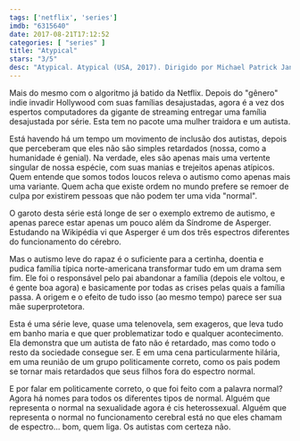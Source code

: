 ```yaml
---
tags: ['netflix', 'series']
imdb: "6315640"
date: 2017-08-21T17:12:52
categories: [ "series" ]
title: "Atypical"
stars: "3/5"
desc: "Atypical. Atypical (USA, 2017). Dirigido por Michael Patrick Jann, Seth Gordon. Escrito por Jen Regan, Ava Tramer, Robia Rashid, Dennis Saldua, Michael Oppenhuizen. Com Jennifer Jason Leigh (Elsa Gardner / ...), Brigette Lundy-Paine (Casey Gardner / ...), Amy Okuda (Julia Sasaki), Keir Gilchrist (Sam / ...), Michael Rapaport (Doug Gardner), Nik Dodani (Zahid), Graham Rogers (Evan), Jenna Boyd (Paige), Raúl Castillo (Nick)."
---
```

Mais do mesmo com o algoritmo já batido da Netflix. Depois do "gênero" indie invadir Hollywood com suas famílias desajustadas, agora é a vez dos espertos computadores da gigante de streaming entregar uma família desajustada por série. Esta tem no pacote uma mulher traidora e um autista.

Está havendo há um tempo um movimento de inclusão dos autistas, depois que perceberam que eles não são simples retardados (nossa, como a humanidade é genial). Na verdade, eles são apenas mais uma vertente singular de nossa espécie, com suas manias e trejeitos apenas atípicos. Quem entende que somos todos loucos releva o autismo como apenas mais uma variante. Quem acha que existe ordem no mundo prefere se remoer de culpa por existirem pessoas que não podem ter uma vida "normal".

O garoto desta série está longe de ser o exemplo extremo de autismo, e apenas parece estar apenas um pouco além da Síndrome de Asperger. Estudando na Wikipédia vi que Asperger é um dos três espectros diferentes do funcionamento do cérebro.

Mas o autismo leve do rapaz é o suficiente para a certinha, doentia e pudica família típica norte-americana transformar tudo em um drama sem fim. Ele foi o responsável pelo pai abandonar a família (depois ele voltou, e é gente boa agora) e basicamente por todas as crises pelas quais a família passa. A origem e o efeito de tudo isso (ao mesmo tempo) parece ser sua mãe superprotetora.

Esta é uma série leve, quase uma telenovela, sem exageros, que leva tudo em banho maria e que quer problematizar todo e qualquer acontecimento. Ela demonstra que um autista de fato não é retardado, mas como todo o resto da sociedade consegue ser. E em uma cena particularmente hilária, em uma reunião de um grupo politicamente correto, como os pais podem se tornar mais retardados que seus filhos fora do espectro normal.

E por falar em politicamente correto, o que foi feito com a palavra normal? Agora há nomes para todos os diferentes tipos de normal. Alguém que representa o normal na sexualidade agora é cis heterossexual. Alguém que representa o normal no funcionamento cerebral está no que eles chamam de espectro... bom, quem liga. Os autistas com certeza não.
